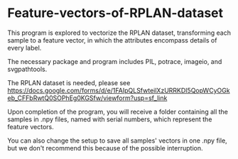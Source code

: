 # Feature-vectors-of-RPLAN-dataset
This program is explored to vectorize the RPLAN dataset, transforming each sample to a feature vector, in which the attributes encompass details of every label.

The necessary package and program includes PIL, potrace, imageio, and svgpathtools.

The RPLAN dataset is needed, please see https://docs.google.com/forms/d/e/1FAIpQLSfwteilXzURRKDI5QopWCyOGkeb_CFFbRwtQ0SOPhEg0KGSfw/viewform?usp=sf_link

Upon completion of the program, you will receive a folder containing all the samples in .npy files, named with serial numbers, which represent the feature vectors.

You can also change the setup to save all samples' vectors in one .npy file, but we don't recommend this because of the possible interruption.

